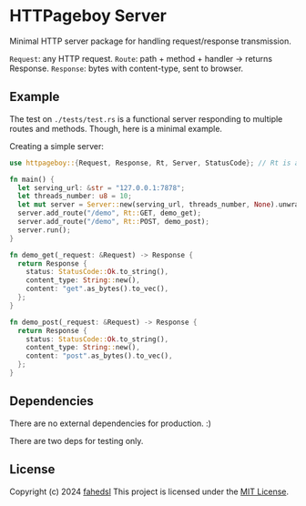# HTTPageboy Server

Minimal HTTP server package for handling request/response transmission.

`Request`: any HTTP request.
`Route`: path + method + handler → returns Response.
`Response`: bytes with content-type, sent to browser.


## Example

The test on `./tests/test.rs` is a functional server responding to multiple routes and methods. Though, here is a minimal example.

Creating a simple server:

```rust
use httpageboy::{Request, Response, Rt, Server, StatusCode}; // Rt is alias for ResponseType

fn main() {
  let serving_url: &str = "127.0.0.1:7878";
  let threads_number: u8 = 10;
  let mut server = Server::new(serving_url, threads_number, None).unwrap();
  server.add_route("/demo", Rt::GET, demo_get);
  server.add_route("/demo", Rt::POST, demo_post);
  server.run();
}

fn demo_get(_request: &Request) -> Response {
  return Response {
    status: StatusCode::Ok.to_string(),
    content_type: String::new(),
    content: "get".as_bytes().to_vec(),
  };
}

fn demo_post(_request: &Request) -> Response {
  return Response {
    status: StatusCode::Ok.to_string(),
    content_type: String::new(),
    content: "post".as_bytes().to_vec(),
  };
}
```

## Dependencies

There are no external dependencies for production. :)

There are two deps for testing only.

## License

Copyright (c) 2024 [fahedsl](https://gitlab.com/fahedsl)
This project is licensed under the [MIT License](https://opensource.org/licenses/MIT).
